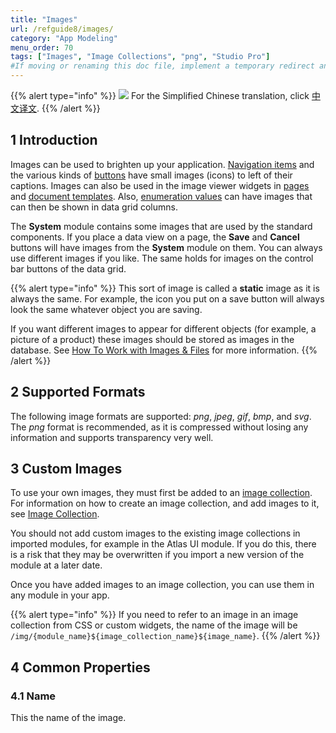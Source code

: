 ```yaml
---
title: "Images"
url: /refguide8/images/
category: "App Modeling"
menu_order: 70
tags: ["Images", "Image Collections", "png", "Studio Pro"]
#If moving or renaming this doc file, implement a temporary redirect and let the respective team know they should update the URL in the product. See Mapping to Products for more details.
---
```


{{% alert type="info" %}}
<img src="attachments/chinese-translation/china.png" style="display: inline-block; margin: 0" /> For the Simplified Chinese translation, click [中文译文](https://cdn.mendix.tencent-cloud.com/documentation/refguide8/images.pdf).
{{% /alert %}}

## 1 Introduction

Images can be used to brighten up your application. [Navigation items](/refguide8/navigation-tree/) and the various kinds of [buttons](/refguide8/button-widgets/) have small images (icons) to left of their captions. Images can also be used in the image viewer widgets in [pages](/refguide8/pages/) and [document templates](/refguide8/document-templates/). Also, [enumeration values](/refguide8/enumerations/#enum-value-properties) can have images that can then be shown in data grid columns.

The **System** module contains some images that are used by the standard components. If you place a data view on a page, the **Save** and **Cancel** buttons will have images from the **System** module on them. You can always use different images if you like. The same holds for images on the control bar buttons of the data grid.

{{% alert type="info" %}}
This sort of image is called a **static** image as it is always the same. For example, the icon you put on a save button will always look the same whatever object you are saving.

If you want different images to appear for different objects (for example, a picture of a product) these images should be stored as images in the database. See [How To Work with Images & Files](/howto8/data-models/working-with-images-and-files/) for more information.
{{% /alert %}}

## 2 Supported Formats

The following image formats are supported: *png*, *jpeg*, *gif*, *bmp*, and *svg*. The *png* format is recommended, as it is compressed without losing any information and supports transparency very well.

## 3 Custom Images

To use your own images, they must first be added to an [image collection](/refguide8/image-collection/). For information on how to create an image collection, and add images to it, see [Image Collection](/refguide8/image-collection/).

You should not add custom images to the existing image collections in imported modules, for example in the Atlas UI module. If you do this, there is a risk that they may be overwritten if you import a new version of the module at a later date.

Once you have added images to an image collection, you can use them in any module in your app.

{{% alert type="info" %}}
If you need to refer to an image in an image collection from CSS or custom widgets, the name of the image will be `/img/{module_name}${image_collection_name}${image_name}`.
{{% /alert %}}

## 4 Common Properties

### 4.1 Name

This the name of the image.
